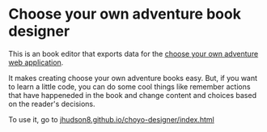 # Choose your own adventure book designer

This is an book editor that exports data for the [choose your own adventure web application](https://github.com/jhudson8/choyo).

It makes creating choose your own adventure books easy.  But, if you want to learn a little code, you can do some cool things like remember actions that have happeneded in the book and change content and choices based on the reader's decisions.

To use it, go to [jhudson8.github.io/choyo-designer/index.html](jhudson8.github.io/choyo-designer/index.html)
